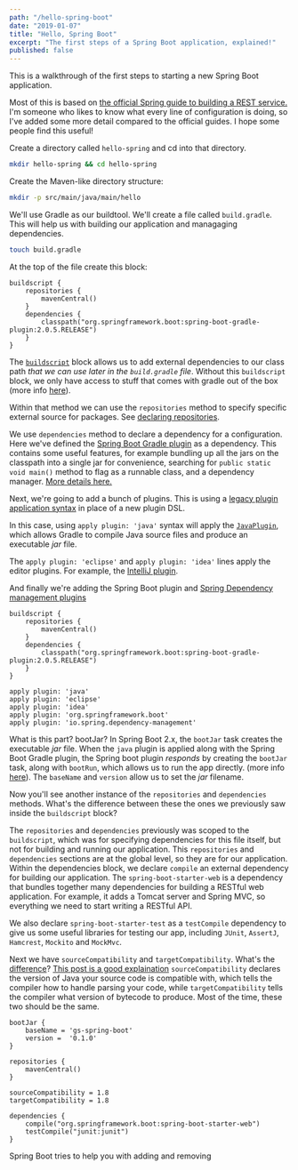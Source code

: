 ```yaml
---
path: "/hello-spring-boot"
date: "2019-01-07"
title: "Hello, Spring Boot"
excerpt: "The first steps of a Spring Boot application, explained!"
published: false
---
```


This is a walkthrough of the first steps to starting a new Spring Boot
application.

Most of this is based on [the official Spring guide to building a REST
service.](http://spring.io/guides/gs/rest-service/#) I'm someone who likes to
know what every line of configuration is doing, so I've added some more detail
compared to the official guides. I hope some people find this useful!

Create a directory called `hello-spring` and cd into that directory.

```bash
mkdir hello-spring && cd hello-spring
```

Create the Maven-like directory structure:

```bash
mkdir -p src/main/java/main/hello
```

We'll use Gradle as our buildtool. We'll create a file called `build.gradle`.
This will help us with building our application and managaging dependencies.

```bash
touch build.gradle
```

At the top of the file create this block:

```groovey
buildscript {
    repositories {
        mavenCentral()
    }
    dependencies {
        classpath("org.springframework.boot:spring-boot-gradle-plugin:2.0.5.RELEASE")
    }
}
```

The
[`buildscript`](https://docs.gradle.org/current/userguide/tutorial_using_tasks.html#sec:build_script_external_dependencies)
block allows us to add external dependencies to our class path _that we can use
later in the `build.gradle` file_. Without this `buildscript` block, we only
have access to stuff that comes with gradle out of the box (more info
[here](https://stackoverflow.com/questions/17773817/purpose-of-buildscript-block-in-gradle)).

Within that method we can use the `repositories` method to specify specific
external source for packages. See [declaring
repositories](https://docs.gradle.org/current/userguide/declaring_repositories.html).

We use `dependencies` method to declare a dependency for a configuration. Here
we've defined the [Spring Boot Gradle
plugin](https://docs.spring.io/spring-boot/docs/current/gradle-plugin/reference/html/)
as a dependency. This contains some useful features, for example bundling up
all the jars on the classpath into a single jar for convenience, searching for
`public static void main()` method to flag as a runnable class, and a
dependency manager. [More details
here.](http://spring.io/guides/gs/rest-service/#_create_the_directory_structure)

Next, we're going to add a bunch of plugins. This is using a [legacy plugin
application
syntax](https://docs.gradle.org/current/userguide/plugins.html#sec:old_plugin_application)
in place of a new plugin DSL.

In this case, using `apply plugin: 'java'` syntax will apply the
[`JavaPlugin`](https://docs.gradle.org/current/javadoc/org/gradle/api/plugins/JavaPlugin.html),
which allows Gradle to compile Java source files and produce an executable _jar_ file.

The `apply plugin: 'eclipse'` and `apply plugin: 'idea'` lines apply the editor
plugins. For example, the [IntelliJ
plugin](https://docs.gradle.org/current/userguide/idea_plugin.html).

And finally we're adding the Spring Boot plugin and [Spring Dependency
management
plugins](https://docs.spring.io/dependency-management-plugin/docs/current-SNAPSHOT/reference/html5/)

```
buildscript {
    repositories {
        mavenCentral()
    }
    dependencies {
        classpath("org.springframework.boot:spring-boot-gradle-plugin:2.0.5.RELEASE")
    }
}

apply plugin: 'java'
apply plugin: 'eclipse'
apply plugin: 'idea'
apply plugin: 'org.springframework.boot'
apply plugin: 'io.spring.dependency-management'
```

What is this part? bootJar? In Spring Boot 2.x, the `bootJar` task creates the
executable _jar_ file. When the `java` plugin is applied along with the Spring
Boot Gradle plugin, the Spring boot plugin _responds_ by creating the `bootJar`
task, along with `bootRun`, which allows us to run the app directly. (more info
[here](https://www.baeldung.com/spring-boot-gradle-plugin)). The `baseName`
and `version` allow us to set the _jar_ filename.

Now you'll see another instance of the `repositories` and `dependencies`
methods. What's the difference between these the ones we previously saw inside
the `buildscript` block?

The `repositories` and `dependencies` previously was scoped to the
`buildscript`, which was for specifying dependencies for this file itself, but
not for building and running our application. This `repositories` and
`dependencies` sections are at the global level, so they are for our
application. Within the dependencies block, we declare `compile` an external
dependency for building our application. The `spring-boot-starter-web` is a
dependency that bundles together many dependencies for building a RESTful web
application. For example, it adds a Tomcat server and Spring MVC, so everything
we need to start writing a RESTful API.

We also declare `spring-boot-starter-test` as a `testCompile` dependency to
give us some useful libraries for testing our app, including `JUnit`,
`AssertJ`, `Hamcrest`, `Mockito` and `MockMvc`.

Next we have `sourceCompatibility` and `targetCompatibility`. What's the
[difference](https://stackoverflow.com/questions/16654951/gradle-sourcecompatibility-vs-targetcompatibility)?
[This post is a good explaination](https://discuss.gradle.org/t/sourcecompatibility-targetcompatibility-usage-reasons/25133/4)
`sourceCompatibility` declares the version of Java your source code is
compatible with, which tells the compiler how to handle parsing your code,
while `targetCompatibility` tells the compiler what version of bytecode to
produce. Most of the time, these two should be the same.

```
bootJar {
    baseName = 'gs-spring-boot'
    version =  '0.1.0'
}

repositories {
    mavenCentral()
}

sourceCompatibility = 1.8
targetCompatibility = 1.8

dependencies {
    compile("org.springframework.boot:spring-boot-starter-web")
    testCompile("junit:junit")
}
```

Spring Boot tries to help you with adding and removing
